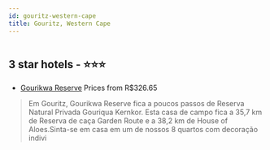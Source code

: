 ```yaml
---
id: gouritz-western-cape
title: Gouritz, Western Cape
---
```


<center><img src="https://i.travelapi.com/hotels/14000000/13310000/13306400/13306319/713cc7cf_z.jpg" alt="" /></center>


##  3 star hotels - ⭐️⭐️⭐️

-    [Gourikwa Reserve](https://www.hurb.com/br/aud/https://www.hurb.com/br/hotels/gouritz/gourikwa-reserve-HT-1UWM?cmp=18055) Prices from R$326.65
   > Em Gouritz, Gourikwa Reserve fica a poucos passos de Reserva Natural Privada Gouriqua Kernkor.  Esta casa de campo fica a 35,7 km de Reserva de caça Garden Route e a 38,2 km de House of Aloes.Sinta-se em casa em um de nossos 8 quartos com decoração indivi

